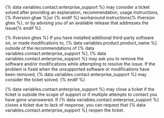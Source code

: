{% data variables.contact.enterprise_support %} may consider a ticket solved after providing an explanation, recommendation, usage instructions, {% ifversion ghae %}or {% endif %} workaround instructions{% ifversion ghes %}, or by advising you of an available release that addresses the issue{% endif %}.

{% ifversion ghes %}
If you have installed additional third-party software on, or made modifications to, {% data variables.product.product_name %} outside of the recommendations of {% data variables.contact.enterprise_support %}, {% data variables.contact.enterprise_support %} may ask you to remove the software and/or modifications while attempting to resolve the issue. If the problem is fixed when the unsupported software or modifications have been removed, {% data variables.contact.enterprise_support %} may consider the ticket solved.
{% endif %}

{% data variables.contact.enterprise_support %} may close a ticket if the ticket is outside the scope of support or if multiple attempts to contact you have gone unanswered. If {% data variables.contact.enterprise_support %} closes a ticket due to lack of response, you can request that {% data variables.contact.enterprise_support %} reopen the ticket.

